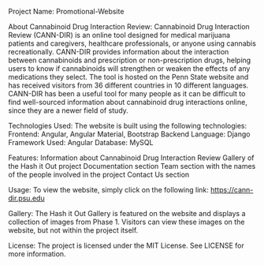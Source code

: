 Project Name:
  Promotional-Website

About Cannabinoid Drug Interaction Review:
  Cannabinoid Drug Interaction Review (CANN-DIR) is an online tool designed for medical marijuana patients and caregivers, 
  healthcare professionals, or anyone using cannabis recreationally. CANN-DIR provides information about the interaction between cannabinoids and 
  prescription or non-prescription drugs, helping users to know if cannabinoids will strengthen or weaken the effects of any medications they select.
  The tool is hosted on the Penn State website and has received visitors from 36 different countries in 10 different languages. 
  CANN-DIR has been a useful tool for many people as it can be difficult to find well-sourced information about cannabinoid drug interactions online,
  since they are a newer field of study.

Technologies Used:
  The website is built using the following technologies:
  Frontend: Angular, Angular Material, Bootstrap
  Backend Language: Django
  Framework Used: Angular
  Database: MySQL

Features:
  Information about Cannabinoid Drug Interaction Review
  Gallery of the Hash it Out project
  Documentation section
  Team section with the names of the people involved in the project
  Contact Us section

Usage:
  To view the website, simply click on the following link: https://cann-dir.psu.edu

Gallery:
  The Hash it Out Gallery is featured on the website and displays a collection of images from Phase 1. 
  Visitors can view these images on the website, but not within the project itself.

License:
  The project is licensed under the MIT License. See LICENSE for more information.
